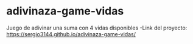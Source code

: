 # adivinaza-game-vidas
Juego de adivinar una suma con 4 vidas disponibles
-Link del proyecto: https://sergio3144.github.io/adivinaza-game-vidas/
